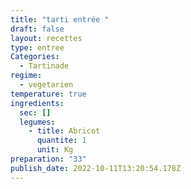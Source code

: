 ```yaml
---
title: "tarti entrée "
draft: false
layout: recettes
type: entree
Categories:
  - Tartinade
regime:
  - vegetarien
temperature: true
ingredients:
  sec: []
  legumes:
    - title: Abricot
      quantite: 1
      unit: Kg
preparation: "33"
publish_date: 2022-10-11T13:20:54.178Z
---
```


